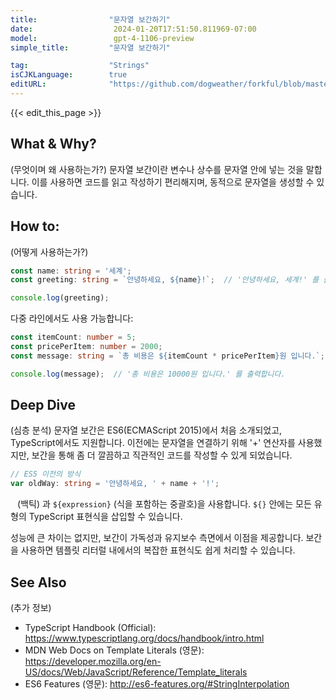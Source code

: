 ```yaml
---
title:                "문자열 보간하기"
date:                  2024-01-20T17:51:50.811969-07:00
model:                 gpt-4-1106-preview
simple_title:         "문자열 보간하기"

tag:                  "Strings"
isCJKLanguage:        true
editURL:              "https://github.com/dogweather/forkful/blob/master/content/ko/typescript/interpolating-a-string.md"
---
```


{{< edit_this_page >}}

## What & Why?
(무엇이며 왜 사용하는가?)
문자열 보간이란 변수나 상수를 문자열 안에 넣는 것을 말합니다. 이를 사용하면 코드를 읽고 작성하기 편리해지며, 동적으로 문자열을 생성할 수 있습니다.

## How to:
(어떻게 사용하는가?)
```TypeScript
const name: string = '세계';
const greeting: string = `안녕하세요, ${name}!`;  // '안녕하세요, 세계!' 를 출력합니다.

console.log(greeting);
```

다중 라인에서도 사용 가능합니다:
```TypeScript
const itemCount: number = 5;
const pricePerItem: number = 2000;
const message: string = `총 비용은 ${itemCount * pricePerItem}원 입니다.`;

console.log(message);  // '총 비용은 10000원 입니다.' 를 출력합니다.
```

## Deep Dive
(심층 분석)
문자열 보간은 ES6(ECMAScript 2015)에서 처음 소개되었고, TypeScript에서도 지원합니다. 이전에는 문자열을 연결하기 위해 '+' 연산자를 사용했지만, 보간을 통해 좀 더 깔끔하고 직관적인 코드를 작성할 수 있게 되었습니다.

```TypeScript
// ES5 이전의 방식
var oldWay: string = '안녕하세요, ' + name + '!';
```

` ` (백틱) 과 `${expression}` (식을 포함하는 중괄호)을 사용합니다.
`${}` 안에는 모든 유형의 TypeScript 표현식을 삽입할 수 있습니다.

성능에 큰 차이는 없지만, 보간이 가독성과 유지보수 측면에서 이점을 제공합니다. 보간을 사용하면 템플릿 리터럴 내에서의 복잡한 표현식도 쉽게 처리할 수 있습니다.

## See Also
(추가 정보)
- TypeScript Handbook (Official): https://www.typescriptlang.org/docs/handbook/intro.html
- MDN Web Docs on Template Literals (영문): https://developer.mozilla.org/en-US/docs/Web/JavaScript/Reference/Template_literals
- ES6 Features (영문): http://es6-features.org/#StringInterpolation

